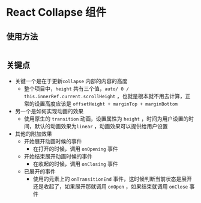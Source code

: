 # React Collapse 组件

## 使用方法
```js

```

## 关键点
- 关键一个是在于更新`collapse` 内部的内容的高度
  - 整个项目中，`height` 共有三个值，`auto/ 0 / this.innerRef.current.scrollHeight` ，也就是根本就不用去计算，正常的设置高度应该是 `offsetHeight + marginTop + marginBottom`
- 另一个是如何实现动画的效果
  - 使用原生的 `transition` 动画，设置属性为 `height` ，时间为用户设置的时间，默认的动画效果为`linear` ，动画效果可以提供给用户设置
- 其他的附加效果
  - 开始展开动画时候的事件
    - 在打开的时候，调用 `onOpening` 事件
  - 开始结束展开动画时候的事件
    - 在收起的时候，调用 `onClosing` 事件
  - 已展开的事件
    - 使用的元素上的 `onTransitionEnd` 事件，这时候判断当前状态是展开还是收起了，如果展开那就调用 `onOpen` ，如果结束就调用 `onClose` 事件
